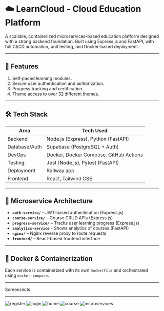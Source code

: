 # ☁️ LearnCloud - Cloud Education Platform

A scalable, containerized microservices-based education platform designed with a strong backend foundation. Built using Express.js and FastAPI, with full CI/CD automation, unit testing, and Docker-based deployment.

---

## 🚀 Features

1. Self-paced learning modules.    
2. Secure user authentication and authorization.  
3. Progress tracking and certification.  
4. Theme access to over 32 different themes. 

---

## 🛠️ Tech Stack

| Area           | Tech Used                                |
|----------------|-------------------------------------------|
| Backend        | Node.js (Express), Python (FastAPI)       |
| Database/Auth  | Supabase (PostgreSQL + Auth)              |
| DevOps         | Docker, Docker Compose, GitHub Actions    |
| Testing        | Jest (Node.js), Pytest (FastAPI)          |
| Deployment     | Railway.app                               |
| Frontend       | React, Tailwind CSS                       |

---

## 🧱 Microservice Architecture

- **`auth-service/`** – JWT-based authentication (Express.js)
- **`course-service/`** – Course CRUD APIs (Express.js)
- **`progress-service/`** – Tracks user learning progress (Express.js)
- **`analytics-service`** - Shows analytics of courses (FastAPI)
- **`nginx/`** – Nginx reverse proxy to route requests
- **`frontend/`** – React-based frontend interface

---

## 🐳 Docker & Containerization

Each service is containerized with its own `Dockerfile` and orchestrated using `docker-compose`.

---

Screenshots

---

![register](https://github.com/user-attachments/assets/876f6d31-d3bd-455e-9e53-8a0ed11b0dfe)
![login](https://github.com/user-attachments/assets/92be442b-6e50-4046-a602-07c8ed38d9ff)
![home](https://github.com/user-attachments/assets/0921ad05-ebfc-4226-8f7d-9b05e1b07e1f)
![course](https://github.com/user-attachments/assets/9f1175ce-a3e5-4712-8578-e5b2ac8d2c84)
![microservices](https://github.com/user-attachments/assets/5f8e6a2a-1de0-46ac-8341-a1db491718bb)




